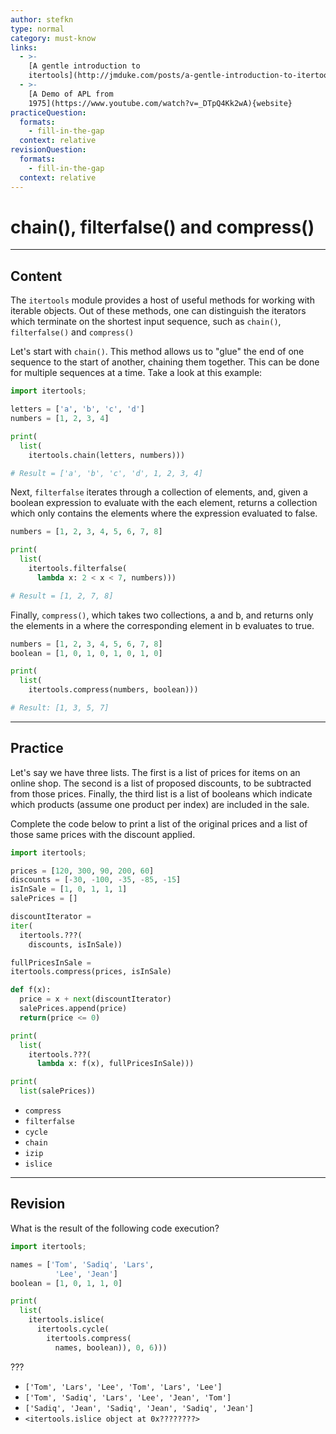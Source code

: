 ```yaml
---
author: stefkn
type: normal
category: must-know
links:
  - >-
    [A gentle introduction to
    itertools](http://jmduke.com/posts/a-gentle-introduction-to-itertools/){website}
  - >-
    [A Demo of APL from
    1975](https://www.youtube.com/watch?v=_DTpQ4Kk2wA){website}
practiceQuestion:
  formats:
    - fill-in-the-gap
  context: relative
revisionQuestion:
  formats:
    - fill-in-the-gap
  context: relative
---
```


# chain(), filterfalse() and compress()


---

## Content

The `itertools` module provides a host of useful methods for working with iterable objects. Out of these methods, one can distinguish the iterators which terminate on the shortest input sequence, such as `chain()`, `filterfalse()` and `compress()`

Let's start with `chain()`. This method allows us to "glue" the end of one sequence to the start of another, chaining them together. This can be done for multiple sequences at a time. Take a look at this example:

```python
import itertools;

letters = ['a', 'b', 'c', 'd']
numbers = [1, 2, 3, 4]

print(
  list(
    itertools.chain(letters, numbers)))

# Result = ['a', 'b', 'c', 'd', 1, 2, 3, 4]
```

Next, `filterfalse` iterates through a collection of elements, and, given a boolean expression to evaluate with the each element, returns a collection which only contains the elements where the expression evaluated to false.

```python
numbers = [1, 2, 3, 4, 5, 6, 7, 8]

print(
  list(
    itertools.filterfalse(
      lambda x: 2 < x < 7, numbers)))

# Result = [1, 2, 7, 8]
```

Finally, `compress()`, which takes two collections, a and b, and returns only the elements in a where the corresponding element in b evaluates to true.

```python
numbers = [1, 2, 3, 4, 5, 6, 7, 8]
boolean = [1, 0, 1, 0, 1, 0, 1, 0]

print(
  list(
    itertools.compress(numbers, boolean)))

# Result: [1, 3, 5, 7]
```


---

## Practice

Let's say we have three lists. The first is a list of prices for items on an online shop. The second is a list of proposed discounts, to be subtracted from those prices. Finally, the third list is a list of booleans which indicate which products (assume one product per index) are included in the sale.

Complete the code below to print a list of the original prices and a list of those same prices with the discount applied.

```python
import itertools;

prices = [120, 300, 90, 200, 60]
discounts = [-30, -100, -35, -85, -15]
isInSale = [1, 0, 1, 1, 1]
salePrices = []

discountIterator =
iter(
  itertools.???(
    discounts, isInSale))

fullPricesInSale =
itertools.compress(prices, isInSale)

def f(x):
  price = x + next(discountIterator)
  salePrices.append(price)
  return(price <= 0)

print(
  list(
    itertools.???(
      lambda x: f(x), fullPricesInSale)))

print(
  list(salePrices))
```

- `compress`
- `filterfalse`
- `cycle`
- `chain`
- `izip`
- `islice`


---

## Revision

What is the result of the following code execution?

```python
import itertools;

names = ['Tom', 'Sadiq', 'Lars',
          'Lee', 'Jean']
boolean = [1, 0, 1, 1, 0]

print(
  list(
    itertools.islice(
      itertools.cycle(
        itertools.compress(
          names, boolean)), 0, 6)))
```

???

- `['Tom', 'Lars', 'Lee', 'Tom', 'Lars', 'Lee']`
- `['Tom', 'Sadiq', 'Lars', 'Lee', 'Jean', 'Tom']`
- `['Sadiq', 'Jean', 'Sadiq', 'Jean', 'Sadiq', 'Jean']`
- `<itertools.islice object at 0x????????>`
